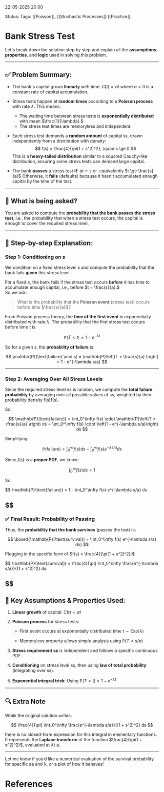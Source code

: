 22-05-2025
20:00

Status:
Tags: [[Poisson]], [[Stochastic Processes]] [[Practice]] 

# Bank Stress Test

Let's break down the solution step by step and explain all the **assumptions**, **properties**, and **logic** used in solving this problem.

---

## ✅ **Problem Summary:**

- The bank's capital grows **linearly** with time:
    $C(t)=at$
    where $a>0$ is a constant rate of capital accumulation.
- Stress tests happen at **random times** according to a **Poisson process** with rate $\lambda$. This means:
    - The waiting time between stress tests is **exponentially distributed** with mean $\frac{1}{\lambda}.$
    - The stress test times are memoryless and independent.
- Each stress test demands a **random amount** of capital ss, drawn independently from a distribution with density:
$$
    f(s) = \frac{4}{\pi(1 + s^2)^2}, \quad s \ge 0
$$
    This is a **heavy-tailed distribution** similar to a squared Cauchy-like distribution, ensuring some stress tests can demand large capital.

- The bank **passes** a stress test **if**:
    $at≥s$  or  equivalently   $t \ge \frac{s}{a}$
    Otherwise, it **fails** (defaults) because it hasn't accumulated enough capital by the time of the test.

---

## 🧠 **What is being asked?**

You are asked to compute the **probability that the bank passes the stress test**, i.e., the probability that when a stress test occurs, the capital is enough to cover the required stress level.

---

## 📘 Step-by-step Explanation:

### **Step 1: Conditioning on s**

We condition on a fixed stress level $s$ and compute the probability that the bank fails **given** this stress level.

For a fixed $s$, the bank fails if the stress test occurs **before** it has time to accumulate enough capital, i.e., before $t = \frac{s}{a}.$  
So we ask:

> What is the probability that the **Poisson event** (stress test) occurs before time $\frac{s}{a}$?

From Poisson process theory, the **time of the first event** is exponentially distributed with rate $\lambda$. The probability that the first stress test occurs before time $t$ is:

$$
\mathbb{P}(T < t) = 1 - e^{-\lambda t}
$$

So for a given $s$, the **probability of failure** is:

$$
\mathbb{P}(\text{failure} \mid s) = \mathbb{P}\left(T < \frac{s}{a} \right) = 1 - e^{-\lambda s/a}
$$

---

### **Step 2: Averaging Over All Stress Levels**

Since the required stress level ss is random, we compute the **total failure probability** by averaging over all possible values of ss, weighted by their probability density f(s)f(s).

So:

$$
\mathbb{P}(\text{failure}) = \int_0^\infty f(s) \cdot \mathbb{P}\left(T < \frac{s}{a} \right) ds = \int_0^\infty f(s) \cdot \left(1 - e^{-\lambda s/a}\right) ds
$$

Simplifying:

$$
\mathbb{P}(\text{failure}) = \int_0^\infty f(s) ds - \int_0^\infty f(s) e^{-\lambda s/a} ds
$$

Since $f(s)$ is a **proper PDF**, we know:

$$
\int_0^\infty f(s) ds = 1
$$

So:

$$
\mathbb{P}(\text{failure}) = 1 - \int_0^\infty f(s) e^{-\lambda s/a} ds

$$
---

### ✅ **Final Result: Probability of Passing**

Thus, the **probability that the bank survives** (passes the test) is:

$$
\boxed{\mathbb{P}(\text{survival}) = \int_0^\infty f(s) e^{-\lambda s/a} ds}
$$

$$
$$
Plugging in the specific form of $f(s) = \frac{4}{\pi(1 + s^2)^2}:$
$$
$$

$$
\mathbb{P}(\text{survival}) = \frac{4}{\pi} \int_0^\infty \frac{e^{-\lambda s/a}}{(1 + s^2)^2} ds

$$
---

## 📌 Key Assumptions & Properties Used:

1. **Linear growth** of capital: $C(t) = at$
    
2. **Poisson process** for stress tests:
    
    - First event occurs at exponentially distributed time $t \sim \text{Exp}(\lambda)$
        
    - Memoryless property allows simple analysis using $\mathbb{P}(T < s/a)$
        
3. **Stress requirement ss** is independent and follows a specific continuous PDF.
    
4. **Conditioning** on stress level ss, then using **law of total probability** (integrating over ss).
    
5. **Exponential integral trick**: Using $\mathbb{P}(T < t) = 1 - e^{-\lambda t}$
    

---

## 🔍 Extra Note

While the original solution writes:

$$
\frac{4}{\pi} \int_0^\infty \frac{e^{-\lambda s/a}}{(1 + s^2)^2} ds
$$

there is no closed-form expression for this integral in elementary functions. It represents the **Laplace transform** of the function $\frac{4}{\pi(1 + s^2)^2}$, evaluated at $\lambda /$ a.

---

Let me know if you’d like a numerical evaluation of the survival probability for specific aa and λ, or a plot of how it behaves!
# References
